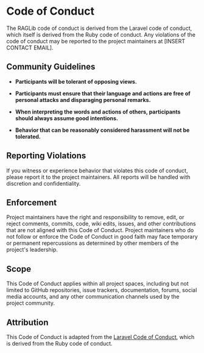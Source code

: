 # Code of Conduct

The RAGLib code of conduct is derived from the Laravel code of conduct, which itself is derived from the Ruby code of conduct. Any violations of the code of conduct may be reported to the project maintainers at [INSERT CONTACT EMAIL].

## Community Guidelines

- **Participants will be tolerant of opposing views.**
  
- **Participants must ensure that their language and actions are free of personal attacks and disparaging personal remarks.**
  
- **When interpreting the words and actions of others, participants should always assume good intentions.**
  
- **Behavior that can be reasonably considered harassment will not be tolerated.**

## Reporting Violations

If you witness or experience behavior that violates this code of conduct, please report it to the project maintainers. All reports will be handled with discretion and confidentiality.

## Enforcement

Project maintainers have the right and responsibility to remove, edit, or reject comments, commits, code, wiki edits, issues, and other contributions that are not aligned with this Code of Conduct. Project maintainers who do not follow or enforce the Code of Conduct in good faith may face temporary or permanent repercussions as determined by other members of the project's leadership.

## Scope

This Code of Conduct applies within all project spaces, including but not limited to GitHub repositories, issue trackers, documentation, forums, social media accounts, and any other communication channels used by the project community.

## Attribution

This Code of Conduct is adapted from the [Laravel Code of Conduct](https://laravel.com/docs/contributions#code-of-conduct), which is derived from the Ruby code of conduct.
